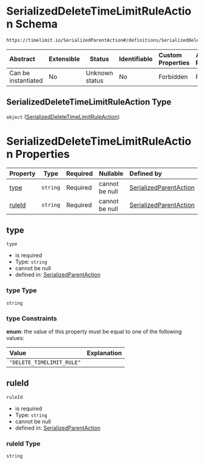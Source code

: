 # SerializedDeleteTimeLimitRuleAction Schema

```txt
https://timelimit.io/SerializedParentAction#/definitions/SerializedDeleteTimeLimitRuleAction
```




| Abstract            | Extensible | Status         | Identifiable | Custom Properties | Additional Properties | Access Restrictions | Defined In                                                                                        |
| :------------------ | ---------- | -------------- | ------------ | :---------------- | --------------------- | ------------------- | ------------------------------------------------------------------------------------------------- |
| Can be instantiated | No         | Unknown status | No           | Forbidden         | Forbidden             | none                | [SerializedParentAction.schema.json\*](SerializedParentAction.schema.json "open original schema") |

## SerializedDeleteTimeLimitRuleAction Type

`object` ([SerializedDeleteTimeLimitRuleAction](serializedparentaction-definitions-serializeddeletetimelimitruleaction.md))

# SerializedDeleteTimeLimitRuleAction Properties

| Property          | Type     | Required | Nullable       | Defined by                                                                                                                                                                                                                                  |
| :---------------- | -------- | -------- | -------------- | :------------------------------------------------------------------------------------------------------------------------------------------------------------------------------------------------------------------------------------------ |
| [type](#type)     | `string` | Required | cannot be null | [SerializedParentAction](serializedparentaction-definitions-serializeddeletetimelimitruleaction-properties-type.md "https&#x3A;//timelimit.io/SerializedParentAction#/definitions/SerializedDeleteTimeLimitRuleAction/properties/type")     |
| [ruleId](#ruleid) | `string` | Required | cannot be null | [SerializedParentAction](serializedparentaction-definitions-serializeddeletetimelimitruleaction-properties-ruleid.md "https&#x3A;//timelimit.io/SerializedParentAction#/definitions/SerializedDeleteTimeLimitRuleAction/properties/ruleId") |

## type




`type`

-   is required
-   Type: `string`
-   cannot be null
-   defined in: [SerializedParentAction](serializedparentaction-definitions-serializeddeletetimelimitruleaction-properties-type.md "https&#x3A;//timelimit.io/SerializedParentAction#/definitions/SerializedDeleteTimeLimitRuleAction/properties/type")

### type Type

`string`

### type Constraints

**enum**: the value of this property must be equal to one of the following values:

| Value                     | Explanation |
| :------------------------ | ----------- |
| `"DELETE_TIMELIMIT_RULE"` |             |

## ruleId




`ruleId`

-   is required
-   Type: `string`
-   cannot be null
-   defined in: [SerializedParentAction](serializedparentaction-definitions-serializeddeletetimelimitruleaction-properties-ruleid.md "https&#x3A;//timelimit.io/SerializedParentAction#/definitions/SerializedDeleteTimeLimitRuleAction/properties/ruleId")

### ruleId Type

`string`
